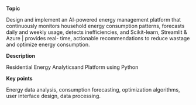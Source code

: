 **Topic**

Design and implement an AI-powered energy management platform that continuously monitors household energy consumption patterns, forecasts daily and weekly usage, detects inefficiencies, and Scikit-learn, Streamlit & Azure | provides real- time, actionable recommendations to reduce wastage and optimize energy consumption.

**Description**

Residential Energy Analyticsand Platform using Python

**Key points**

Energy data analysis, consumption forecasting, optimization algorithms, user interface
design, data processing.

